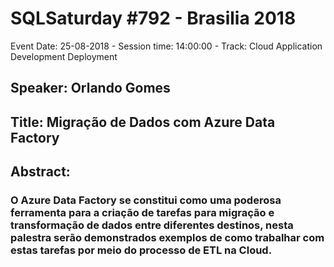 # SQLSaturday #792 - Brasilia 2018
Event Date: 25-08-2018 - Session time: 14:00:00 - Track: Cloud Application Development  Deployment
## Speaker: Orlando Gomes
## Title: Migração de Dados com Azure Data Factory
## Abstract:
### O Azure Data Factory se constitui como uma poderosa ferramenta para a criação de tarefas para migração e transformação de dados entre diferentes destinos, nesta palestra serão demonstrados exemplos de como trabalhar com estas tarefas por meio do processo de ETL na Cloud.
